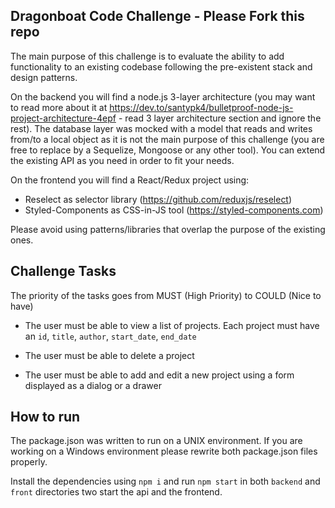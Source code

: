 ## Dragonboat Code Challenge - Please Fork this repo

The main purpose of this challenge is to evaluate the ability to add functionality to an existing codebase following the pre-existent stack and design patterns.

On the backend you will find a node.js 3-layer architecture (you may want to read more about it at https://dev.to/santypk4/bulletproof-node-js-project-architecture-4epf - read 3 layer architecture section and ignore the rest). The database layer was mocked with a model that reads and writes from/to a local object as it is not the main purpose of this challenge (you are free to replace by a Sequelize, Mongoose or any other tool). You can extend the existing API as you need in order to fit your needs.

On the frontend you will find a React/Redux project using:

- Reselect as selector library (https://github.com/reduxjs/reselect)
- Styled-Components as CSS-in-JS tool (https://styled-components.com)

Please avoid using patterns/libraries that overlap the purpose of the existing ones.

## Challenge Tasks

The priority of the tasks goes from MUST (High Priority) to COULD (Nice to have)

- The user must be able to view a list of projects. Each project must have an `id`, `title`, `author`, `start_date`, `end_date`

- The user must be able to delete a project

- The user must be able to add and edit a new project using a form displayed as a dialog or a drawer

## How to run

The package.json was written to run on a UNIX environment. If you are working on a Windows environment please rewrite both package.json files properly.

Install the dependencies using `npm i` and run `npm start` in both `backend` and `front` directories two start the api and the frontend.
